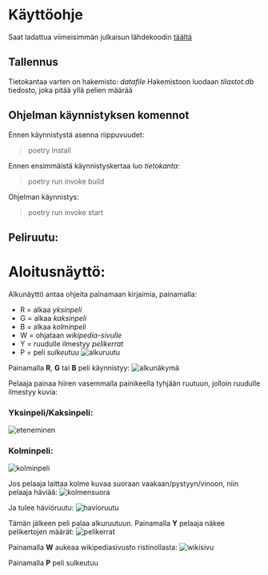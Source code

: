 # Käyttöohje
Saat ladattua viimeisimmän julkaisun lähdekoodin [täältä]()

## Tallennus
Tietokantaa varten on hakemisto: *datafile*
Hakemistoon luodaan *tilastot.db* tiedosto, joka pitää yllä pelien määrää

## Ohjelman käynnistyksen komennot
Ennen käynnistystä asenna riippuvuudet:
> poetry install

Ennen ensimmäistä käynnistyskertaa luo *tietokanta*:
> poetry run invoke build

Ohjelman käynnistys:
> poetry run invoke start

## Peliruutu:
# Aloitusnäyttö:
Alkunäyttö antaa ohjeita painamaan kirjaimia, painamalla:
- R = alkaa *yksinpeli*
- G = alkaa *kaksinpeli*
- B = alkaa *kolminpeli*
- W = ohjataan *wikipedia-sivulle*
- Y = ruudulle ilmestyy *pelikerrat*
- P = peli *sulkeutuu*
![alkuruutu](https://github.com/hartonenolli/ot-harjoitustyo/blob/master/dokumentaatio/kuvat/alkuruutu.png)

Painamalla **R**, **G** tai **B** peli käynnistyy:
![alkunäkymä](https://github.com/hartonenolli/ot-harjoitustyo/blob/master/dokumentaatio/kuvat/pelinalku.png)

Pelaaja painaa hiiren vasemmalla painikeella tyhjään ruutuun, jolloin ruudulle ilmestyy kuvia:
### Yksinpeli/Kaksinpeli:
![eteneminen](https://github.com/hartonenolli/ot-harjoitustyo/blob/master/dokumentaatio/kuvat/eteneminen.png)

### Kolminpeli:
![kolminpeli](https://github.com/hartonenolli/ot-harjoitustyo/blob/master/dokumentaatio/kuvat/kolminpeli.png)

Jos pelaaja laittaa kolme kuvaa suoraan vaakaan/pystyyn/vinoon, niin pelaaja häviää:
![kolmensuora](https://github.com/hartonenolli/ot-harjoitustyo/blob/master/dokumentaatio/kuvat/kolmensuora.png)

Ja tulee häviöruutu:
![havioruutu](https://github.com/hartonenolli/ot-harjoitustyo/blob/master/dokumentaatio/kuvat/havioruutu.png)

Tämän jälkeen peli palaa alkuruutuun. Painamalla **Y** pelaaja näkee pelikertojen määrät:
![pelikerrat](https://github.com/hartonenolli/ot-harjoitustyo/blob/master/dokumentaatio/kuvat/muutos.png?raw=true)

Painamalla **W** aukeaa wikipediasivusto ristinollasta:
![wikisivu](https://github.com/hartonenolli/ot-harjoitustyo/blob/master/dokumentaatio/kuvat/wikisivu.png)

Painamalla **P** peli sulkeutuu
